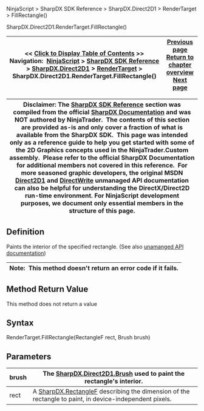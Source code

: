 ﻿
NinjaScript > SharpDX SDK Reference > SharpDX.Direct2D1 > RenderTarget > FillRectangle()

SharpDX.Direct2D1.RenderTarget.FillRectangle()

| << [Click to Display Table of Contents](sharpdx_direct2d1_rendertarget_fillrectangle.md) >> **Navigation:**     [NinjaScript](ninjascript-1.md) > [SharpDX SDK Reference](sharpdx_sdk_reference-1.md) > [SharpDX.Direct2D1](sharpdx_direct2d1-1.md) > [RenderTarget](sharpdx_direct2d1_rendertarget-1.md) > SharpDX.Direct2D1.RenderTarget.FillRectangle() | [Previous page](sharpdx_direct2d1_rendertarget_fillgeometry-1.md) [Return to chapter overview](sharpdx_direct2d1_rendertarget-1.md) [Next page](sharpdx_direct2d1_rendertarget_transform-1.md) |
| --- | --- |

| Disclaimer: The [SharpDX SDK Reference](sharpdx_sdk_reference-1.md) section was compiled from the official [SharpDX Documentation](http://sharpdx.org/) and was NOT authored by NinjaTrader.  The contents of this section are provided as-is and only cover a fraction of what is available from the SharpDX SDK.  This page was intended only as a reference guide to help you get started with some of the 2D Graphics concepts used in the NinjaTrader.Custom assembly.  Please refer to the official SharpDX Documentation for additional members not covered in this reference.  For more seasoned graphic developers, the original MSDN [Direct2D1](https://msdn.microsoft.com/en-us/library/windows/desktop/dd370990.aspx) and [DirectWrite](https://msdn.microsoft.com/en-us/library/windows/desktop/dd368038.aspx) unmanaged API documentation can also be helpful for understanding the DirectX/Direct2D run-time environment. For NinjaScript development purposes, we document only essential members in the structure of this page. |
| --- |

## Definition
Paints the interior of the specified rectangle.
(See also [unamanged API documentation](http://msdn.microsoft.com/en-us/library/dd371954.aspx))
 

| Note:  This method doesn't return an error code if it fails. |
| --- |

## Method Return Value
This method does not return a value
 
## Syntax
RenderTarget.FillRectangle(RectangleF rect, Brush brush)
## Parameters

| brush | The [SharpDX.Direct2D1.Brush](sharpdx_direct2d1_brush-1.md) used to paint the rectangle's interior. |
| --- | --- |
| rect | A [SharpDX.RectangleF](sharpdx_rectanglef-1.md) describing the dimension of the rectangle to paint, in device-independent pixels. |
